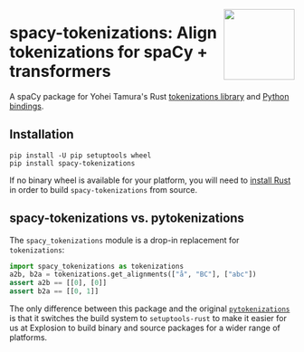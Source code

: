 <a href="https://explosion.ai"><img src="https://explosion.ai/assets/img/logo.svg" width="125" height="125" align="right" /></a>

# spacy-tokenizations: Align tokenizations for spaCy + transformers

A spaCy package for Yohei Tamura's Rust [tokenizations
library](https://github.com/tamuhey/tokenizations/) and [Python
bindings](https://github.com/tamuhey/tokenizations/tree/master/python).

## Installation

```
pip install -U pip setuptools wheel
pip install spacy-tokenizations
```

If no binary wheel is available for your platform, you will need to [install
Rust](https://www.rust-lang.org/tools/install) in order to build
`spacy-tokenizations` from source.

## spacy-tokenizations vs. pytokenizations

The `spacy_tokenizations` module is a drop-in replacement for `tokenizations`:

```python
import spacy_tokenizations as tokenizations
a2b, b2a = tokenizations.get_alignments(["å", "BC"], ["abc"])
assert a2b == [[0], [0]]
assert b2a == [[0, 1]]
```

The only difference between this package and the original
[`pytokenizations`](https://pypi.org/project/pytokenizations/) is that it
switches the build system to `setuptools-rust` to make it easier for us at
Explosion to build binary and source packages for a wider range of platforms.
